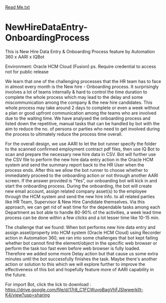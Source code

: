 [Read Me.txt](https://github.com/JessJutha/NewHireDataEntry-OnboardingProcess/files/7074094/Read.Me.txt)
# NewHireDataEntry-OnboardingProcess
This is New Hire Data Entry & Onboarding Process feature by Automation 360 x AARI x IQBot

Environment: Oracle HCM Cloud (Fusion) 
ps. Require credential to access not for public release


We learn that one of the challenging processes that the HR team has to face in almost every month is the New hire - Onboarding process. 
It surprisingly involves a lot of teams internally & hard to control the time duration to complete the whole process which may lead to the delay and some miscommunication among the company & the new hire candidates.
This whole process may take around 2 days to complete or even a week without a plan or good upfront communication among the teams who are involved due to the waiting time.
We have analysed the onboarding process and listed down the repetitive, manual tasks that can be handled by bot with the aim to reduce the no. of persons or parties who need to get involved during the process to ultimately reduce the process time overall.

For the overall design, we use AARI to let the bot runner specify the folder to the scanned confirmed employment contract pdf files, then use IQ Bot to scan and prepare the necessary new hire data in CSV. Bot will further use the CSV file to perform the new hire data entry action in the Oracle HCM system and send the summary report back to the HR User when the process ends. After this we allow the bot runner to choose whether to immediately proceed to the onboarding action or not through another AARI screen. If the answer provided is “Yes”, our onboarding bot will kick in and start the onboarding process. During the onboarding, the bot will create new email account, assign related company asset(s) to the employee through the HCM system and send the new hire info. to all related parties like HR Team, Supervisor & New Hire Candidate themselves. 
Via this approach, we can get rid of wait time for the dependable tasks among each Department as bot able to handle 80-90% of the activities, a week lead time process can be done within a few clicks and a lot lesser time like 10-15 min.
 
The challenge that we found:
When bot performs new hire data entry and assign asset/property into HCM system (Oracle HCM Cloud) using Recorder action in Automation 360, we ran into some challenges that bot kept failing whether bot cannot find the element/object in the specific web browser or perform the task too fast even before web browser is fully loaded.
Therefore we added some more Delay action but that cause us some extra minutes until the bot successfully finishes the task. Maybe there's another action or solution to this which we will explore further to improve the effectiveness of this bot and hopefully feature more of AARI capability in the future.

For import Bot, click the lick to download : https://drive.google.com/file/d/17r8_C1FCWuvpBagVhFJSlwwerkIlt-K4/view?usp=sharing

